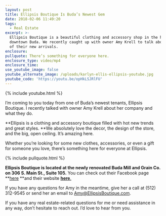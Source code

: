 ```yaml
---
layout: post
title: Ellipsis Boutique Is Buda’s Newest Gem
date: 2018-02-06 11:49:20
tags:
  - Real Estate
excerpt: >-
  Ellipsis Boutique is a beautiful clothing and accessory shop in the heart of
  downtown Buda. We recently caught up with owner Amy Krell to talk about some
  of their new arrivals.
enclosure:
pullquote: There’s something for everyone here.
enclosure_type: video/mp4
enclosure_time:
use_youtube_image: false
youtube_alternate_image: /uploads/karlyn-ellis-ellipsis-youtube.jpg
youtube_code: 'https://youtu.be/opHkLSJRlFU'
---
```



{% include youtube.html %}

I’m coming to you today from one of Buda’s newest tenants, Ellipsis Boutique. I recently talked with owner Amy Krell about her company and what they do.

**Ellipsis is a clothing and accessory boutique filled with hot new trends and great styles.&nbsp;**We absolutely love the decor, the design of the store, and the big, open ceiling. It’s amazing here.

Whether you’re looking for some new clothes, accessories, or even a gift for someone you love, there’s something here for everyone at Ellipsis.

{% include pullquote.html %}

**Ellipsis Boutique is located at the newly renovated Buda Mill and Grain Co. on 306 S. Main St., Suite 105.** You can check out their Facebook page **[here](https://www.facebook.com/ellipsisboutiquebudatx)&nbsp;**and their website&nbsp;[**here**.](https://www.ellipsisboutique.com/)

If you have any questions for Amy in the meantime, give her a call at (512) 312-9545 or send her an email to [Amy@EllipsisBoutique.com](javascript:void(location.href='mailto:'+String.fromCharCode(65,109,121,64,69,108,108,105,112,115,105,115,66,111,117,116,105,113,117,101,46,99,111,109))).

If you have any real estate-related questions for me or need assistance in any way, don’t hesitate to reach out. I’d love to hear from you.